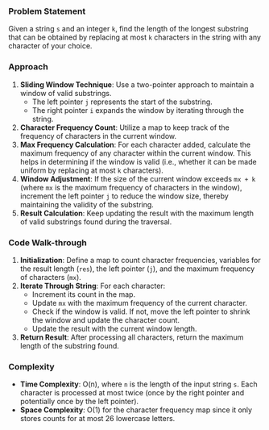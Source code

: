 ### Problem Statement
Given a string `s` and an integer `k`, find the length of the longest substring that can be obtained by replacing at most `k` characters in the string with any character of your choice.

### Approach
1. **Sliding Window Technique**: Use a two-pointer approach to maintain a window of valid substrings. 
   - The left pointer `j` represents the start of the substring.
   - The right pointer `i` expands the window by iterating through the string.
2. **Character Frequency Count**: Utilize a map to keep track of the frequency of characters in the current window.
3. **Max Frequency Calculation**: For each character added, calculate the maximum frequency of any character within the current window. This helps in determining if the window is valid (i.e., whether it can be made uniform by replacing at most `k` characters).
4. **Window Adjustment**: If the size of the current window exceeds `mx + k` (where `mx` is the maximum frequency of characters in the window), increment the left pointer `j` to reduce the window size, thereby maintaining the validity of the substring.
5. **Result Calculation**: Keep updating the result with the maximum length of valid substrings found during the traversal.

### Code Walk-through
1. **Initialization**: Define a map to count character frequencies, variables for the result length (`res`), the left pointer (`j`), and the maximum frequency of characters (`mx`).
2. **Iterate Through String**: For each character:
   - Increment its count in the map.
   - Update `mx` with the maximum frequency of the current character.
   - Check if the window is valid. If not, move the left pointer to shrink the window and update the character count.
   - Update the result with the current window length.
3. **Return Result**: After processing all characters, return the maximum length of the substring found.

### Complexity
- **Time Complexity**: O(n), where `n` is the length of the input string `s`. Each character is processed at most twice (once by the right pointer and potentially once by the left pointer).
- **Space Complexity**: O(1) for the character frequency map since it only stores counts for at most 26 lowercase letters.
